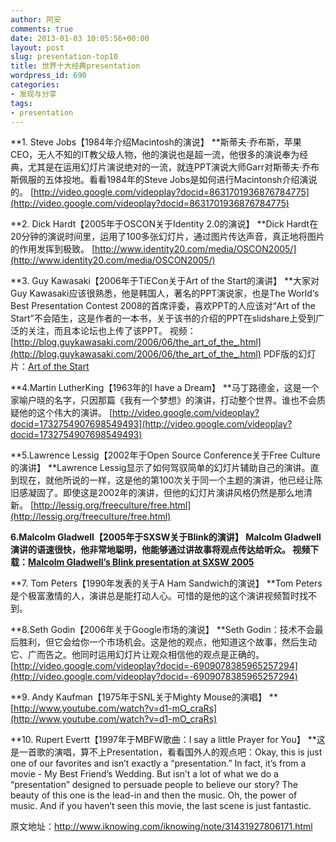 ```yaml
---
author: 阿安
comments: true
date: 2013-01-03 10:05:56+00:00
layout: post
slug: presentation-top10
title: 世界十大经典presentation
wordpress_id: 690
categories:
- 发现与分享
tags:
- presentation
---
```


**1. Steve Jobs【1984年介绍Macintosh的演说】
**斯蒂夫·乔布斯，苹果CEO，无人不知的IT教父级人物，他的演说也是超一流，他很多的演说奉为经典，尤其是在运用幻灯片演说绝对的一流，就连PPT演说大师Garr对斯蒂夫·乔布斯佩服的五体投地。看看1984年的Steve Jobs是如何进行Macintonsh介绍演说的。
[http://video.google.com/videoplay?docid=8631701936876784775](http://video.google.com/videoplay?docid=8631701936876784775)
<!-- more -->
**2. Dick Hardt【2005年于OSCON关于Identity 2.0的演说】
**Dick Hardt在20分钟的演说时间里，运用了100多张幻灯片，通过图片传达声音，真正地将图片的作用发挥到极致。
[http://www.identity20.com/media/OSCON2005/](http://www.identity20.com/media/OSCON2005/)

**3. Guy Kawasaki【2006年于TiECon关于Art of the Start的演讲】
**大家对Guy Kawasaki应该很熟悉，他是韩国人，著名的PPT演说家，也是The World‘s Best Presentation Contest 2008的首席评委，喜欢PPT的人应该对“Art of the Start”不会陌生，这是作者的一本书，关于该书的介绍的PPT在slidshare上受到广泛的关注，而且本论坛也上传了该PPT。
视频：[http://blog.guykawasaki.com/2006/06/the_art_of_the_.html](http://blog.guykawasaki.com/2006/06/the_art_of_the_.html)
PDF版的幻灯片：[Art of the Start](http://guykawasaki.typepad.com/051306TIE.pdf)

**4.Martin LutherKing【1963年的I have a Dream】
**马丁路德金，这是一个家喻户晓的名字，只因那篇《我有一个梦想》的演讲，打动整个世界。谁也不会质疑他的这个伟大的演讲。
[http://video.google.com/videoplay?docid=1732754907698549493](http://video.google.com/videoplay?docid=1732754907698549493)

**5.Lawrence Lessig【2002年于Open Source Conference关于Free Culture的演讲】
**Lawrence Lessig显示了如何驾驭简单的幻灯片辅助自己的演讲。直到现在，就他所说的一样，这是他的第100次关于同一个主题的演讲，他已经让陈旧感凝固了。即使这是2002年的演讲，但他的幻灯片演讲风格仍然是那么地清新。
[http://lessig.org/freeculture/free.html](http://lessig.org/freeculture/free.html)

**6.Malcolm Gladwell【2005年于SXSW关于Blink的演讲】
**Malcolm Gladwell演讲的语速很快，他非常地聪明，他能够通过讲故事将观点传达给听众。
视频下载：**[Malcolm Gladwell’s Blink presentation at SXSW 2005](http://server1.sxsw.com/sxsw2/2005_coverage/malcolm_gladwell.lo.mp4)**

**7. Tom Peters【1990年发表的关于A Ham Sandwich的演说】
**Tom Peters是个极富激情的人，演讲总是能打动人心。可惜的是他的这个演讲视频暂时找不到。

**8.Seth Godin【2006年关于Google市场的演说】
**Seth Godin：技术不会最后胜利，但它会给你一个市场机会。这是他的观点，他知道这个故事，然后生动它、广而告之。他同时运用幻灯片让观众相信他的观点是正确的。
[http://video.google.com/videoplay?docid=-6909078385965257294](http://video.google.com/videoplay?docid=-6909078385965257294)

**9. Andy Kaufman【1975年于SNL关于Mighty Mouse的演唱】
**[http://www.youtube.com/watch?v=d1-mO_craRs](http://www.youtube.com/watch?v=d1-mO_craRs)

**10. Rupert Evertt【1997年于MBFW歌曲：I say a little Prayer for You】
**这是一首歌的演唱，算不上Presentation，看看国外人的观点吧：Okay, this is just one of our favorites and isn’t exactly a “presentation.” In fact, it’s from a movie - My Best Friend’s Wedding. But isn’t a lot of what we do a “presentation” designed to persuade people to believe our story? The beauty of this one is the lead-in and then the music. Oh, the power of music. And if you haven’t seen this movie, the last scene is just fantastic.



原文地址：http://www.iknowing.com/iknowing/note/31431927806171.html



